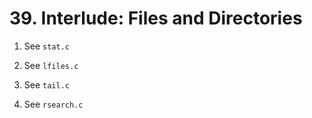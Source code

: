 # 39. Interlude: Files and Directories

1. See `stat.c`

2. See `lfiles.c`

3. See `tail.c`

4. See `rsearch.c`
